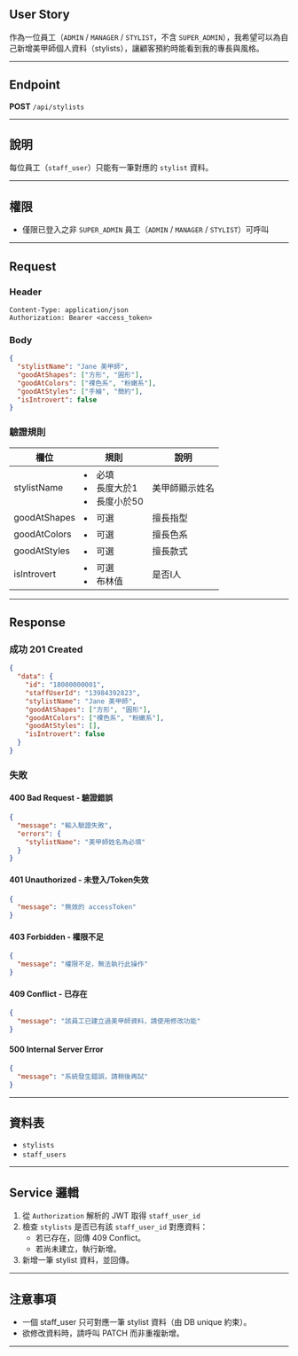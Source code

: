 ## User Story

作為一位員工（`ADMIN` / `MANAGER` / `STYLIST`，不含 `SUPER_ADMIN`），我希望可以為自己新增美甲師個人資料（stylists），讓顧客預約時能看到我的專長與風格。

---

## Endpoint

**POST** `/api/stylists`

---

## 說明

每位員工（`staff_user`）只能有一筆對應的 `stylist` 資料。

---

## 權限

- 僅限已登入之非 `SUPER_ADMIN` 員工（`ADMIN` / `MANAGER` / `STYLIST`）可呼叫

---

## Request

### Header

```http
Content-Type: application/json
Authorization: Bearer <access_token>
```

### Body

```json
{
  "stylistName": "Jane 美甲師",
  "goodAtShapes": ["方形", "圓形"],
  "goodAtColors": ["裸色系", "粉嫩系"],
  "goodAtStyles": ["手繪", "簡約"],
  "isIntrovert": false
}
```

### 驗證規則

| 欄位         | 規則                                | 說明           |
| ------------ | ----------------------------------- | -------------- |
| stylistName  | <li>必填<li>長度大於1<li>長度小於50 | 美甲師顯示姓名 |
| goodAtShapes | <li>可選                            | 擅長指型       |
| goodAtColors | <li>可選                            | 擅長色系       |
| goodAtStyles | <li>可選                            | 擅長款式       |
| isIntrovert  | <li>可選<li>布林值                  | 是否I人        |

---

## Response

### 成功 201 Created

```json
{
  "data": {
    "id": "18000000001",
    "staffUserId": "13984392823",
    "stylistName": "Jane 美甲師",
    "goodAtShapes": ["方形", "圓形"],
    "goodAtColors": ["裸色系", "粉嫩系"],
    "goodAtStyles": [],
    "isIntrovert": false
  }
}
```

### 失敗

#### 400 Bad Request - 驗證錯誤

```json
{
  "message": "輸入驗證失敗",
  "errors": {
    "stylistName": "美甲師姓名為必填"
  }
}
```

#### 401 Unauthorized - 未登入/Token失效

```json
{
  "message": "無效的 accessToken"
}
```

#### 403 Forbidden - 權限不足

```json
{
  "message": "權限不足，無法執行此操作"
}
```

#### 409 Conflict - 已存在

```json
{
  "message": "該員工已建立過美甲師資料，請使用修改功能"
}
```

#### 500 Internal Server Error

```json
{
  "message": "系統發生錯誤，請稍後再試"
}
```

---

## 資料表

- `stylists`
- `staff_users`

---

## Service 邏輯

1. 從 `Authorization` 解析的 JWT 取得 `staff_user_id`
2. 檢查 `stylists` 是否已有該 `staff_user_id` 對應資料：
   - 若已存在，回傳 409 Conflict。
   - 若尚未建立，執行新增。
3. 新增一筆 stylist 資料，並回傳。

---

## 注意事項

- 一個 staff_user 只可對應一筆 stylist 資料（由 DB unique 約束）。
- 欲修改資料時，請呼叫 PATCH 而非重複新增。

---

